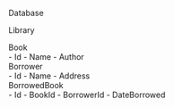 Database

Library
 <div>Book</div>
  - Id
  - Name
  - Author
 <div>Borrower</div>
  - Id
  - Name
  - Address
 <div>BorrowedBook</div>
  - Id
  - BookId
  - BorrowerId
  - DateBorrowed
